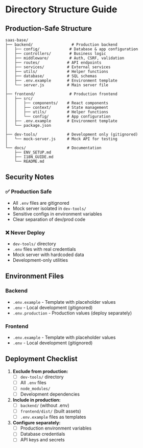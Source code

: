 # Directory Structure Guide

## Production-Safe Structure

```
saas-base/
├── backend/                 # Production backend
│   ├── config/             # Database & app configuration
│   ├── controllers/        # Business logic
│   ├── middleware/         # Auth, CSRF, validation
│   ├── routes/            # API endpoints
│   ├── services/          # External services
│   ├── utils/             # Helper functions
│   ├── database/          # SQL schemas
│   ├── .env.example       # Environment template
│   └── server.js          # Main server file
│
├── frontend/               # Production frontend
│   ├── src/
│   │   ├── components/    # React components
│   │   ├── context/       # State management
│   │   ├── utils/         # Helper functions
│   │   └── config/        # App configuration
│   ├── .env.example       # Environment template
│   └── package.json
│
├── dev-tools/             # Development only (gitignored)
│   └── mock-server.js     # Mock API for testing
│
└── docs/                  # Documentation
    ├── ENV_SETUP.md
    ├── I18N_GUIDE.md
    └── README.md
```

## Security Notes

### ✅ Production Safe
- All `.env` files are gitignored
- Mock server isolated in `dev-tools/`
- Sensitive configs in environment variables
- Clear separation of dev/prod code

### ❌ Never Deploy
- `dev-tools/` directory
- `.env` files with real credentials
- Mock server with hardcoded data
- Development-only utilities

## Environment Files

### Backend
- `.env.example` - Template with placeholder values
- `.env` - Local development (gitignored)
- `.env.production` - Production values (deploy separately)

### Frontend  
- `.env.example` - Template with placeholder values
- `.env` - Local development (gitignored)

## Deployment Checklist

1. **Exclude from production:**
   - [ ] `dev-tools/` directory
   - [ ] All `.env` files
   - [ ] `node_modules/`
   - [ ] Development dependencies

2. **Include in production:**
   - [ ] `backend/` (without .env)
   - [ ] `frontend/dist/` (built assets)
   - [ ] `.env.example` files as templates

3. **Configure separately:**
   - [ ] Production environment variables
   - [ ] Database credentials
   - [ ] API keys and secrets